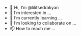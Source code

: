 - 👋 Hi, I’m @lilitsedrakyan
- 👀 I’m interested in ...
- 🌱 I’m currently learning ...
- 💞️ I’m looking to collaborate on ...
- 📫 How to reach me ...

<!---
lilitsedrakyan/lilitsedrakyan is a ✨ special ✨ repository because its `README.md` (this file) appears on your GitHub profile.
You can click the Preview link to take a look at your changes.
--->
